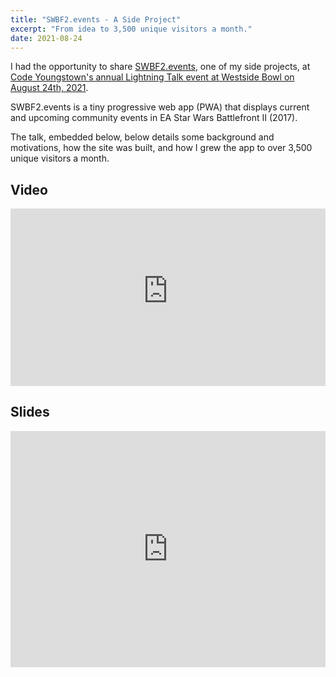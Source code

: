 ```yaml
---
title: "SWBF2.events - A Side Project"
excerpt: "From idea to 3,500 unique visitors a month."
date: 2021-08-24
---
```


I had the opportunity to share [SWBF2.events](https://swbf2.events/), one of my side projects, at [Code Youngstown's annual Lightning Talk event at Westside Bowl on August 24th, 2021](https://www.meetup.com/Code-Youngstown/events/279804695/).

SWBF2.events is a tiny progressive web app (PWA) that displays current and upcoming community events in EA Star Wars Battlefront II (2017).

The talk, embedded below, below details some background and motivations, how the site was built, and how I grew the app to over 3,500 unique visitors a month.

## Video

<div style="aspect-ratio: 16/9;">
    <iframe width="100%" height="100%" src="https://www.youtube-nocookie.com/embed/0M1p8dvDU84?start=1852" title="YouTube video player" frameborder="0" allow="accelerometer; autoplay; clipboard-write; encrypted-media; gyroscope; picture-in-picture" allowfullscreen></iframe>
</div>

## Slides

<div style="aspect-ratio: 4/3;">
    <iframe src="https://docs.google.com/presentation/d/e/2PACX-1vQrAWVmO3ZSczDZDSaSTpEECOkggmOQJR7CThNxeJKG5oH0hRQWPAZ80cySP3oy0L6jTA6f53IkCClk/embed?start=false&loop=false&delayms=3000" frameborder="0" width="100%" height="100%" allowfullscreen="true" mozallowfullscreen="true" webkitallowfullscreen="true"></iframe>
</div>
